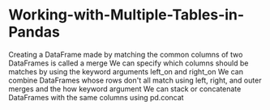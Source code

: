 # Working-with-Multiple-Tables-in-Pandas
Creating a DataFrame made by matching the common columns of two DataFrames is called a merge We can specify which columns should be matches by using the keyword arguments left_on and right_on We can combine DataFrames whose rows don't all match using left, right, and outer merges and the how keyword argument We can stack or concatenate DataFrames with the same columns using pd.concat
